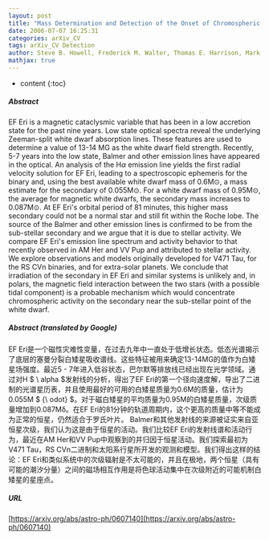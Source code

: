 ```yaml
---
layout: post
title: "Mass Determination and Detection of the Onset of Chromospheric Activity for the Sub-Stellar Object in EF Eridani"
date: 2006-07-07 16:25:31
categories: arXiv_CV
tags: arXiv_CV Detection
author: Steve B. Howell, Frederick M. Walter, Thomas E. Harrison, Mark E. Huber, Robert H. Becker, Richard L. White
mathjax: true
---
```


* content
{:toc}

##### Abstract
EF Eri is a magnetic cataclysmic variable that has been in a low accretion state for the past nine years. Low state optical spectra reveal the underlying Zeeman-split white dwarf absorption lines. These features are used to determine a value of 13-14 MG as the white dwarf field strength. Recently, 5-7 years into the low state, Balmer and other emission lines have appeared in the optical. An analysis of the H$\alpha$ emission line yields the first radial velocity solution for EF Eri, leading to a spectroscopic ephemeris for the binary and, using the best available white dwarf mass of 0.6M${\odot}$, a mass estimate for the secondary of 0.055M${\odot}$. For a white dwarf mass of 0.95M${\odot}$, the average for magnetic white dwarfs, the secondary mass increases to 0.087M${\odot}$. At EF Eri's orbital period of 81 minutes, this higher mass secondary could not be a normal star and still fit within the Roche lobe. The source of the Balmer and other emission lines is confirmed to be from the sub-stellar secondary and we argue that it is due to stellar activity. We compare EF Eri's emission line spectrum and activity behavior to that recently observed in AM Her and VV Pup and attributed to stellar activity. We explore observations and models originally developed for V471 Tau, for the RS CVn binaries, and for extra-solar planets. We conclude that irradiation of the secondary in EF Eri and similar systems is unlikely and, in polars, the magnetic field interaction between the two stars (with a possible tidal component) is a probable mechanism which would concentrate chromospheric activity on the secondary near the sub-stellar point of the white dwarf.

##### Abstract (translated by Google)
EF Eri是一个磁性灾难性变量，在过去九年中一直处于低增长状态。低态光谱揭示了底层的塞曼分裂白矮星吸收谱线。这些特征被用来确定13-14MG的值作为白矮星场强度。最近5  -  7年进入低谷状态，巴尔默等排放线已经出现在光学领域。通过对H $ \ alpha $发射线的分析，得出了EF Eri的第一个径向速度解，导出了二进制的光谱星历表，并且使用最好的可用的白矮星质量为0.6M的质量，估计为0.055M $ {\ odot} $。对于磁白矮星的平均质量为0.95M的白矮星质量，次级质量增加到0.087Mδ。在EF Eri的81分钟的轨道周期内，这个更高的质量中等不能成为正常的恒星，仍然适合于罗氏叶片。 Balmer和其他发射线的来源被证实来自亚恒星次级，我们认为这是由于恒星的活动。我们比较EF Eri的发射线谱和活动行为，最近在AM Her和VV Pup中观察到的并归因于恒星活动。我们探索最初为V471 Tau，RS CVn二进制和太阳系行星所开发的观测和模型。我们得出这样的结论：EF Eri和类似系统中的次级辐射是不太可能的，并且在极地，两个恒星（具有可能的潮汐分量）之间的磁场相互作用是将色球活动集中在次级附近的可能机制白矮星的星座点。

##### URL
[https://arxiv.org/abs/astro-ph/0607140](https://arxiv.org/abs/astro-ph/0607140)

